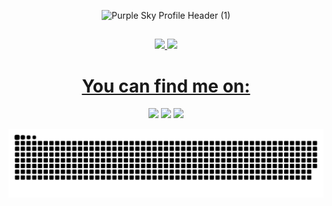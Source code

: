 <div align="center">
  
![Purple Sky Profile Header (1)](https://user-images.githubusercontent.com/108769169/201408731-037375c9-fcec-492f-86c3-3bdba8d01a81.png)
</div>
 
## 
 
<div align="center">
  <a href="https://github.com/NicSouza">
  <img height="180em" src="https://github-readme-stats.vercel.app/api?username=NicSouza&show_icons=true&theme=shades-of-purple&include_all_commits=true&count_private=true"/>
   <img height="180em" src="https://github-readme-stats.vercel.app/api/top-langs/?username=NicSouza&layout=compact&langs_count=7&theme=shades-of-purple"/>  
</div>
  
##  


  

<div align="center">

# You can find me on:  

  <a href="https://instagram.com/nic.madds" target="_blank"><img src="https://img.shields.io/badge/-Instagram-%23E4405F?style=for-the-badge&logo=instagram&logoColor=white" target="_blank"></a>
  <a href = "mailto:nicolemadeleines@gmail.com"><img src="https://img.shields.io/badge/-Gmail-%23333?style=for-the-badge&logo=gmail&logoColor=white" target="_blank"></a>
  <a href="https://www.linkedin.com/in/nicolem-souza/" target="_blank"><img src="https://img.shields.io/badge/-LinkedIn-%230077B5?style=for-the-badge&logo=linkedin&logoColor=white" target="_blank"></a> 

 ![Snake animation](https://github.com/NicSouza/NicSouza/blob/output/github-contribution-grid-snake.svg)
</div>
